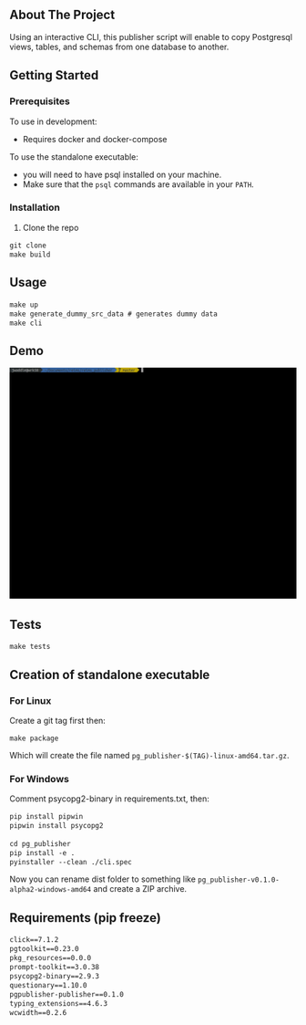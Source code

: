 ## About The Project

Using an interactive CLI, this publisher script will enable to
copy Postgresql views, tables, and schemas from one database to
another.

## Getting Started

### Prerequisites

To use in development:
- Requires docker and docker-compose

To use the standalone executable:
- you will need to have psql installed on your machine.
- Make sure that the `psql` commands are available in your `PATH`.

### Installation

1. Clone the repo
```shell
git clone
make build
```

## Usage

```shell
make up
make generate_dummy_src_data # generates dummy data
make cli
```

## Demo

<img src="./intro.gif">


## Tests

```shell
make tests
```


## Creation of standalone executable

### For Linux

Create a git tag first then:

```
make package
```

Which will create the file named `pg_publisher-$(TAG)-linux-amd64.tar.gz`.

### For Windows

Comment psycopg2-binary in requirements.txt, then:

```
pip install pipwin
pipwin install psycopg2

cd pg_publisher
pip install -e .
pyinstaller --clean ./cli.spec
```

Now you can rename dist folder to something like `pg_publisher-v0.1.0-alpha2-windows-amd64`
and create a ZIP archive.


## Requirements (pip freeze)

    click==7.1.2
    pgtoolkit==0.23.0
    pkg_resources==0.0.0
    prompt-toolkit==3.0.38
    psycopg2-binary==2.9.3
    questionary==1.10.0
    pgpublisher-publisher==0.1.0
    typing_extensions==4.6.3
    wcwidth==0.2.6
